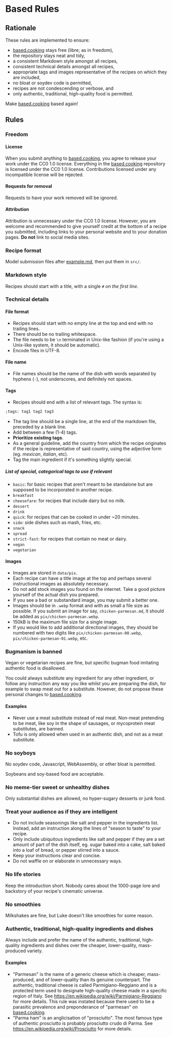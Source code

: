 # Based Rules

## Rationale

These rules are implemented to ensure:
- [based.cooking](https://based.cooking) stays free (libre; as in freedom),
- the repository stays neat and tidy,
- a consistent Markdown style amongst all recipes,
- consistent technical details amongst all recipes,
- appropriate tags and images representative of the recipes on which they are included,
- no bloat or soydev code is permitted,
- recipes are not condescending or verbose, and
- only authentic, traditional, high-quality food is permitted.

Make [based.cooking](https://based.cooking) based again!

## Rules

### Freedom

#### License

When you submit anything to [based.cooking](https://based.cooking), you agree to release your work under the CC0 1.0 license.
Everything in the [based.cooking](https://based.cooking) repository is licensed under the CC0 1.0 license.
Contributions licensed under any incompatible license will be rejected.

#### Requests for removal

Requests to have your work removed will be ignored.

#### Attribution

Attribution is unnecessary under the CC0 1.0 license.
However, you are welcome and recommended to give yourself credit at the bottom of a recipe you submitted, including links to your personal website and to your donation pages.
**Do not** link to social media sites.

### Recipe format

Model submission files after [example.md](example.md), then put them in `src/`.

### Markdown style

Recipes should start with a title, with a single `#` *on the first line*.

### Technical details

#### File format

- Recipes should start with no empty line at the top and end with no trailing lines.
- There should be no trailing whitespace.
- The file needs to be `\n` terminated in Unix-like fashion (if you're using a Unix-like system, it should be automatic).
- Encode files in UTF-8.

#### File name

- File names should be the name of the dish with words separated by hyphens (`-`), not underscores, and definitely not spaces.

#### Tags

- Recipes should end with a list of relevant tags.
The syntax is:

```md
;tags: tag1 tag2 tag3
```

- The tag line should be a single line, at the end of the markdown file, preceded by a blank line.
- Add between a few (1-4) tags.
- **Prioritize existing tags**.
- As a general guideline, add the country from which the recipe originates if the recipe is representative of said country, using the adjective form (eg. *mexican*, *italian*, etc).
- Tag the main ingredient if it's something slightly special.

##### List of special, categorical tags to use if relevant

- `basic`: for basic recipes that aren't meant to be standalone but are supposed
  to be incorporated in another recipe.
- `breakfast`
- `cheesefare`: for recipes that include dairy but no milk.
- `dessert`
- `drink`
- `quick`: for recipes that can be cooked in under ~20 minutes.
- `side`: side dishes such as mash, fries, etc.
- `snack`
- `spread`
- `strict-fast`: for recipes that contain no meat or dairy.
- `vegan`
- `vegetarian`

#### Images

- Images are stored in `data/pix`.
- Each recipe can have a title image at the top and perhaps several instructional images as absolutely necessary.
- Do not add stock images you found on the internet.
Take a good picture yourself of the actual dish you prepared.
- If you see a bad or substandard image, you may submit a better one.
- Images should be in `.webp` format and with as small a file size as possible.
If you submit an image for say, `chicken-parmesan.md`, it should be added as `pix/chicken-parmesan.webp`.
- 150kB is the maximum file size for a single image.
- If you would like to add additional directional images, they should be numbered with two digits like `pix/chicken-parmesan-00.webp`, `pix/chicken-parmesan-01.webp`, etc.

### Bugmanism is banned

Vegan or vegetarian recipes are fine, but specific bugman food imitating authentic food is disallowed.

You could always substitute any ingredient for any other ingredient, or follow any instruction any way you like whilst you are preparing the dish, for example to swap meat out for a substitute.
However, do not propose these personal changes to [based.cooking](https://based.cooking).

#### Examples

- Never use a meat substitute instead of real meat.
Non-meat pretending to be meat, like soy in the shape of sausages, or mycoprotein meat substitutes, are banned.
- Tofu is only allowed when used in an authentic dish, and not as a meat substitute.

### No soyboys

No soydev code, Javascript, WebAssembly, or other bloat is permitted.

Soybeans and soy-based food are acceptable.

### No meme-tier sweet or unhealthy dishes

Only substantial dishes are allowed, no hyper-sugary desserts or junk food.

### Treat your audience as if they are intelligent

- Do not include seasonings like salt and pepper in the ingredients list.
Instead, add an instruction along the lines of "season to taste" to your recipe.
- Only include ubiquitous ingredients like salt and pepper if they are a set amount of part of the dish itself, eg. sugar baked into a cake, salt baked into a loaf of bread, or pepper stirred into a sauce.
- Keep your instructions clear and concise.
- Do not waffle on or elaborate in unnecessary ways.

### No life stories

Keep the introduction short.
Nobody cares about the 1000-page lore and backstory of your recipe's cinematic universe.

### No smoothies

Milkshakes are fine, but Luke doesn't like smoothies for some reason.

### Authentic, traditional, high-quality ingredients and dishes

Always include and prefer the name of the authentic, traditional, high-quality ingredients and dishes over the cheaper, lower-quality, mass-produced variety.

#### Examples

- "Parmesan" is the name of a generic cheese which is cheaper, mass-produced, and of lower-quality than its genuine counterpart.
The authentic, traditional cheese is called Parmigiano-Reggiano and is a protected term used to designate high-quality cheese made in a specific region of Italy.
See https://en.wikipedia.org/wiki/Parmigiano-Reggiano for more details.
This rule was instated because there used to be a parasitic prevalence and preponderance of "parmesan" on [based.cooking](https://based.cooking).
- "Parma ham" is an anglicisation of "prosciutto".
The most famous type of authentic prosciutto is probably prosciutto crudo di Parma.
See https://en.wikipedia.org/wiki/Prosciutto for more details.
